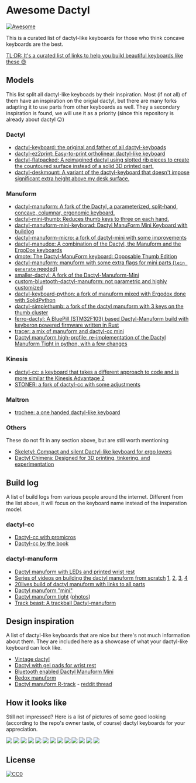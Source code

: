 # Awesome Dactyl

[![Awesome](https://cdn.rawgit.com/sindresorhus/awesome/d7305f38d29fed78fa85652e3a63e154dd8e8829/media/badge.svg)](https://github.com/sindresorhus/awesome)

This is a curated list of dactyl-like keyboards for those who think concave
keyboards are the best.

[TL;DR: It's a curated list of links to help you build beautiful keyboards like these 😍](#how-it-looks-like)

## Models

This list split all dactyl-like keyboads by their inspiration. Most (if not
all) of them have an inspiration on the origial dactyl, but there are many
forks adapting it to use parts from other keyboards as well. They a secondary
inspiration is found, we will use it as a priority (since this repository is
already about dactyl 😛)

### Dactyl

* [dactyl-keyboard: the original and father of all dactyl-keyboads](https://github.com/adereth/dactyl-keyboard)
* [dactyl-ez2print: Easy-to-print ortholinear dactyl-like keyboard](https://github.com/ramonimbao/dactyl-ez2print)
* [dactyl-flatpacked: A reimagined dactyl using slotted rib pieces to create the countoured surface instead of a solid 3D printed part.](https://github.com/nickcoutsos/dactyl-flatpacked/)
* [dactyl-deskmount: A variant of the dactyl-keyboard that doesn't impose significant extra height above my desk surface.](https://github.com/nickcoutsos/dactyl-deskmount/)

### Manuform

* [dactyl-manuform: A fork of the Dactyl, a parameterized, split-hand, concave, columnar, ergonomic keyboard.](https://github.com/abstracthat/dactyl-manuform)
* [dactyl-mini-thumb: Reduces thumb keys to three on each hand.](https://github.com/aleung/mini-thumb-dactyl-keyboard)
* [dactyl-manuform-mini-keyborad: Dactyl ManuForm Mini Keyboard with buildlog](https://github.com/bstiq/dactyl-manuform-mini-keyboard)
* [dactyl-manuform-micro: a fork of dactyl-mini with some improvements](https://github.com/klesh/dactyl-manuform-micro)
* [dactyl-manudox: A combination of the Dactyl, the Manuform and the ErgoDox keyboards](https://github.com/phillipthelen/dactyl-keyboard)
* [dmote: The Dactyl-ManuForm keyboard: Opposable Thumb Edition](https://github.com/tleytek/dactyl-keyboard)
* [dactyl-manuform: manuform with some extra flags for mini parts (`lein generate` needed)](https://github.com/carbonfet/dactyl-manuform)
* [smaller-dactyl: A fork of the Dactyl-Manuform-Mini](https://github.com/tleytek/Smaller-Dactyl)
* [custom-bluetooth-dactyl-manuform: not parametric and highly customized](https://github.com/jamiehs/custom-bluetooth-dactyl-manuform)
* [dactyl-keyboard-python: a fork of manuform mixed with Ergodox done with SolidPython](https://github.com/helmecke/dactyl-keyboard)
* [dactyl-simplethumb: a fork of the dactyl manuform with 3 keys on the thumb cluster](https://github.com/asdacap/dactyl-simplethumb)
* [ferro-dactyl: A BluePill (STM32F103) based Dactyl-Manuform build with keyberon powered firmware written in Rust](https://github.com/wose/ferro-dactyl)
* [tracer: a mix of manuform and dactyl-cc mini](https://github.com/mjohns/tracer)
* [Dactyl manuform high-profile: re-implementation of the Dactyl Manuform Tight in python, with a few changes](https://github.com/JPricey/dactyl-high-profile)

### Kinesis

* [dactyl-cc: a keyboard that takes a different approach to code and is more similar the Kinesis Advantage 2](https://github.com/mjohns/dactyl-cc)
* [STONER: a fork of dactyl-cc with some adjustments](https://github.com/simonjohansson/the-best-keyboard-in-the-universe)

### Maltron

* [trochee: a one handed dactyl-like keyboard](https://github.com/porkostomus/trochee)

### Others

These do not fit in any section above, but are still worth mentioning

* [Skeletyl: Compact and silent Dactyl-like keyboard for ergo lovers](https://github.com/Bastardkb/Skeletyl)
* [Dactyl Chimera: Designed for 3D printing, tinkering, and experimentation](https://github.com/WolfIcefang/dactyl-chimera-keyboard/)


## Build log

A list of build logs from various people around the internet. Different from
the list above, it will focus on the keyboard name instead of the insperation
model.

### dactyl-cc

* [Dactyl-cc with promicros](https://imgur.com/a/68ReQeh)
* [Dactyl-cc by the book](https://imgur.com/gallery/Y3lbhb8)

### dactyl-manuform

* [Dactyl manuform with LEDs and printed wrist rest](https://imgur.com/a/3xqx0M3)
* [Series of videos on building the dactyl manuform from scratch](https://www.youtube.com/watch?v=dWC_8BOArzc) [1](https://www.youtube.com/watch?v=dWC_8BOArzc), [2](https://www.youtube.com/watch?v=fDc6rjZGYiI), [3](https://www.youtube.com/watch?v=r-CKnaoSmCk), [4](https://www.youtube.com/watch?v=Oloh3Yabu6I)
* [20lives build of dactyl manuform with links to all parts](https://github.com/20lives/Dactyl-Manuform)
* [Dactyl manuform "mini"](https://www.beekeeb.com/dactyl-manuform-mini-mechanical-keyboard-build-log/)
* [Dactyl manuform tight](https://github.com/okke-formsma/dactyl-manuform-tight) ([photos](https://imgur.com/gallery/YePWDY5))
* [Track beast: A trackball Dactyl-manuform](https://medium.com/@kincade/track-beast-build-log-a-trackball-dactyl-manuform-19eaa0880222)


## Design inspiration

A list of dactyl-like keyboards that are nice but there's not much information
about them. They are included here as a showcase of what your dactyl-like
keyboard can look like.

* [Vintage dactyl](https://www.reddit.com/r/MechanicalKeyboards/comments/79io6i/vintage_dactyl/)
* [Dactyl with gel pads for wrist rest](https://imgur.com/a/oMtpd)
* [Bluetooth enabled Dactyl Manuform Mini](https://www.reddit.com/r/MechanicalKeyboards/comments/ejqas3/bluetooth_enabled_dactyl_manuform_mini/)
* [Redox manuform](https://www.reddit.com/r/MechanicalKeyboards/comments/bb5d7e/p_redox_manuform/)
* [Dactyl manuform R-track](https://imgur.com/a/TDE640k) - [reddit thread](https://www.reddit.com/r/MechanicalKeyboards/comments/g3aue6/the_dactylmanuformrtrack_with_qmk_features_on_a/)


## How it looks like

Still not impressed? Here is a list of pictures of some good looking (according
to the repo's owner taste, of course) dactyl keyboards for your appreciation.

![](images/https%25%25%25github.com%2520lives%25Dactyl-Manuform.jpeg)
![](images/https%25%25%25github.com%25adereth%25dactyl-keyboard.png)
![](images/https%25%25%25github.com%25aleung%25mini-thumb-dactyl-keyboard.jpg)
![](images/https%25%25%25github.com%25bstiq%25dactyl-manuform-mini-keyboard.jpg)
![](images/https%25%25%25github.com%25jamiehs%25custom-bluetooth-dactyl-manuform.jpg)
![](images/https%25%25%25github.com%25mjohns%25dactyl-cc.jpeg)
![](images/https%25%25%25github.com%25nickcoutsos%25dactyl-flatpacked.jpg)
![](images/https%25%25%25imgur.com%25a%253xqx0M3.jpg)
![](images/https%25%25%25imgur.com%25a%25oMtpd.jpg)
![](images/https%25%25%25imgur.com%25gallery%25YePWDY5.jpeg)
![](images/https%25%25%25medium.com%25@kincade%25track-beast-build-log-a-trackball-dactyl-manuform-19eaa0880222-2.jpeg)
![](images/https%25%25%25medium.com%25@kincade%25track-beast-build-log-a-trackball-dactyl-manuform-19eaa0880222.jpeg)
![](images/https%25%25%25www.reddit.com%25r%25MechanicalKeyboards%25comments%2579io6i%25vintage_dactyl.jpg)


## License

[![CC0](https://licensebuttons.net/p/zero/1.0/88x31.png)](https://creativecommons.org/publicdomain/zero/1.0/)
